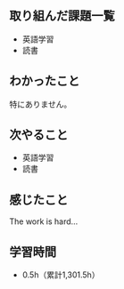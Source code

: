 ## 取り組んだ課題一覧
- 英語学習
- 読書
## わかったこと
特にありません。
## 次やること
- 英語学習
- 読書
## 感じたこと
The work is hard…

## 学習時間
- 0.5h（累計1,301.5h）